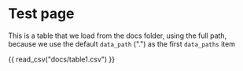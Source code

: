 # Test page

This is a table that we load from the docs folder, using the full path, because we use
the default `data_path` (".") as the first `data_paths` item

{{ read_csv("docs/table1.csv") }}


